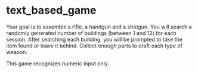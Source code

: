 # text_based_game
Your goal is to assemble a rifle, a handgun and a shotgun.
You will search a randomly generated number of buildings (between 1 and 12) for each session.
After searching each building, you will be prompted to take the item found or leave it behind.
Collect enough parts to craft each type of weapon.

This game recognizes numeric input only.
